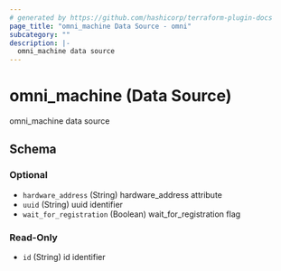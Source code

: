 ```yaml
---
# generated by https://github.com/hashicorp/terraform-plugin-docs
page_title: "omni_machine Data Source - omni"
subcategory: ""
description: |-
  omni_machine data source
---
```


# omni_machine (Data Source)

omni_machine data source



<!-- schema generated by tfplugindocs -->
## Schema

### Optional

- `hardware_address` (String) hardware_address attribute
- `uuid` (String) uuid identifier
- `wait_for_registration` (Boolean) wait_for_registration flag

### Read-Only

- `id` (String) id identifier
